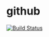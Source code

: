 # github
[![Build Status](https://dev.azure.com/phanindarm0378/MyAgilePrjt/_apis/build/status%2FMyDevops1000.webapp?branchName=main)](https://dev.azure.com/phanindarm0378/MyAgilePrjt/_build/latest?definitionId=4&branchName=main)
